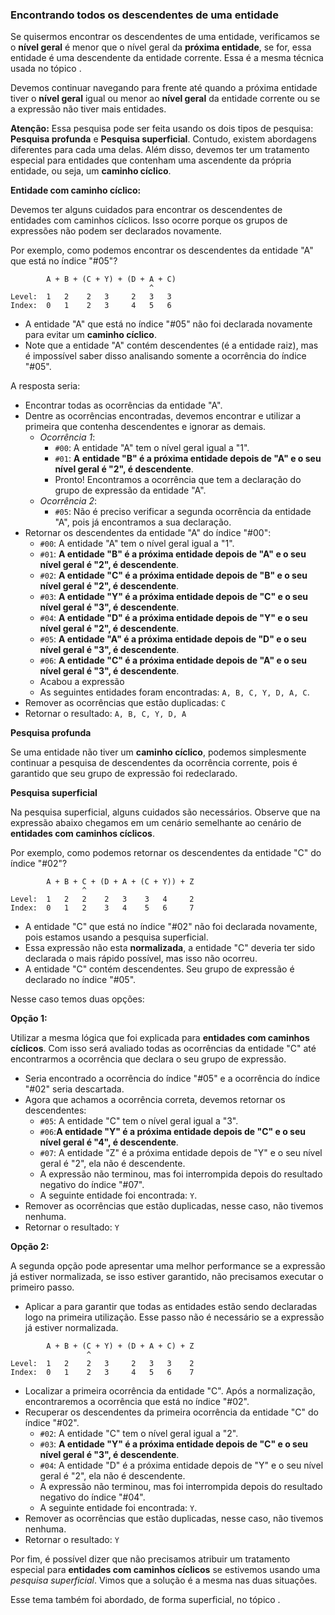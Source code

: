 ### Encontrando todos os descendentes de uma entidade <header-set anchor-name="search-find-descendants" />

Se quisermos encontrar os descendentes de uma entidade, verificamos se o **nível geral** é menor que o nível geral da **próxima entidade**, se for, essa entidade é uma descendente da entidade corrente. Essa é a mesma técnica usada no tópico <anchor-get name="search-check-is-first-at-group-expression" />.

Devemos continuar navegando para frente até quando a próxima entidade tiver o **nível geral** igual ou menor ao **nível geral** da entidade corrente ou se a expressão não tiver mais entidades.

**Atenção:** Essa pesquisa pode ser feita usando os dois tipos de pesquisa: **Pesquisa profunda** e **Pesquisa superficial**. Contudo, existem abordagens diferentes para cada uma delas. Além disso, devemos ter um tratamento especial para entidades que contenham uma ascendente da própria entidade, ou seja, um **caminho cíclico**.

**Entidade com caminho cíclico:**

Devemos ter alguns cuidados para encontrar os descendentes de entidades com caminhos cíclicos. Isso ocorre porque os grupos de expressões não podem ser declarados novamente.

Por exemplo, como podemos encontrar os descendentes da entidade "A" que está no índice "#05"?

```
        A + B + (C + Y) + (D + A + C)
                               ^
Level:  1   2    2   3     2   3   3
Index:  0   1    2   3     4   5   6
```

* A entidade "A" que está no índice "#05" não foi declarada novamente para evitar um **caminho cíclico**. 
* Note que a entidade "A" contém descendentes (é a entidade raiz), mas é impossível saber disso analisando somente a ocorrência do índice "#05".

A resposta seria:

* Encontrar todas as ocorrências da entidade "A".
* Dentre as ocorrências encontradas, devemos encontrar e utilizar a primeira que contenha descendentes e ignorar as demais.
    * _Ocorrência 1_:
        * `#00`: A entidade "A" tem o nível geral igual a "1".
        * `#01`: **A entidade "B" é a próxima entidade depois de "A" e o seu nível geral é "2", é descendente**.
        * Pronto! Encontramos a ocorrência que tem a declaração do grupo de expressão da entidade "A".
    * _Ocorrência 2_:
        * `#05`: Não é preciso verificar a segunda ocorrência da entidade "A", pois já encontramos a sua declaração.
* Retornar os descendentes da entidade "A" do índice "#00":
    * `#00`: A entidade "A" tem o nível geral igual a "1".
    * `#01`: **A entidade "B" é a próxima entidade depois de "A" e o seu nível geral é "2", é descendente**.
    * `#02`: **A entidade "C" é a próxima entidade depois de "B" e o seu nível geral é "2", é descendente**.
    * `#03`: **A entidade "Y" é a próxima entidade depois de "C" e o seu nível geral é "3", é descendente**.
    * `#04`: **A entidade "D" é a próxima entidade depois de "Y" e o seu nível geral é "2", é descendente**.
    * `#05`: **A entidade "A" é a próxima entidade depois de "D" e o seu nível geral é "3", é descendente**.
    * `#06`: **A entidade "C" é a próxima entidade depois de "A" e o seu nível geral é "3", é descendente**.
    * Acabou a expressão
    * As seguintes entidades foram encontradas: `A, B, C, Y, D, A, C`.
* Remover as ocorrências que estão duplicadas: `C`
* Retornar o resultado: `A, B, C, Y, D, A`

**Pesquisa profunda**

Se uma entidade não tiver um **caminho cíclico**, podemos simplesmente continuar a pesquisa de descendentes da ocorrência corrente, pois é garantido que seu grupo de expressão foi redeclarado.

**Pesquisa superficial**

Na pesquisa superficial, alguns cuidados são necessários. Observe que na expressão abaixo chegamos em um cenário semelhante ao cenário de **entidades com caminhos cíclicos**.

Por exemplo, como podemos retornar os descendentes da entidade "C" do índice "#02"?

```
        A + B + C + (D + A + (C + Y)) + Z
                ^              
Level:  1   2   2    2   3    3   4     2
Index:  0   1   2    3   4    5   6     7
```

* A entidade "C" que está no índice "#02" não foi declarada novamente, pois estamos usando a pesquisa superficial.
* Essa expressão não esta **normalizada**, a entidade "C" deveria ter sido declarada o mais rápido possível, mas isso não ocorreu.
* A entidade "C" contém descendentes. Seu grupo de expressão é declarado no índice "#05".

Nesse caso temos duas opções:

**Opção 1:**

Utilizar a mesma lógica que foi explicada para **entidades com caminhos cíclicos**. Com isso será avaliado todas as ocorrências da entidade "C" até encontrarmos a ocorrência que declara o seu grupo de expressão.

* Seria encontrado a ocorrência do índice "#05" e a ocorrência do índice "#02" seria descartada.
* Agora que achamos a ocorrência correta, devemos retornar os descendentes:
    * `#05`: A entidade "C" tem o nível geral igual a "3".
    * `#06`:**A entidade "Y" é a próxima entidade depois de "C" e o seu nível geral é "4", é descendente**.
    * `#07`: A entidade "Z" é a próxima entidade depois de "Y" e o seu nível geral é "2", ela não é descendente.
    * A expressão não terminou, mas foi interrompida depois do resultado negativo do índice "#07".
    * A seguinte entidade foi encontrada: `Y`.
* Remover as ocorrências que estão duplicadas, nesse caso, não tivemos nenhuma.
* Retornar o resultado: `Y`

**Opção 2:**

A segunda opção pode apresentar uma melhor performance se a expressão já estiver normalizada, se isso estiver garantido, não precisamos executar o primeiro passo.

* Aplicar a <anchor-get name="normalization-3" /> para garantir que todas as entidades estão sendo declaradas logo na primeira utilização. Esse passo não é necessário se a expressão já estiver normalizada.

```
        A + B + (C + Y) + (D + A + C) + Z
                 ^              
Level:  1   2    2   3     2   3   3    2
Index:  0   1    2   3     4   5   6    7
```

* Localizar a primeira ocorrência da entidade "C". Após a normalização, encontraremos a ocorrência que está no índice "#02".
* Recuperar os descendentes da primeira ocorrência da entidade "C" do índice "#02".
    * `#02`: A entidade "C" tem o nível geral igual a "2".
    * `#03`: **A entidade "Y" é a próxima entidade depois de "C" e o seu nível geral é "3", é descendente**.
    * `#04`: A entidade "D" é a próxima entidade depois de "Y" e o seu nível geral é "2", ela não é descendente.
    * A expressão não terminou, mas foi interrompida depois do resultado negativo do índice "#04".
    * A seguinte entidade foi encontrada: `Y`.
* Remover as ocorrências que estão duplicadas, nesse caso, não tivemos nenhuma.
* Retornar o resultado: `Y`

Por fim, é possível dizer que não precisamos atribuir um tratamento especial para **entidades com caminhos cíclicos** se estivemos usando uma _pesquisa superficial_. Vimos que a solução é a mesma nas duas situações.

Esse tema também foi abordado, de forma superficial, no tópico <anchor-get name="entity-declaration" />.